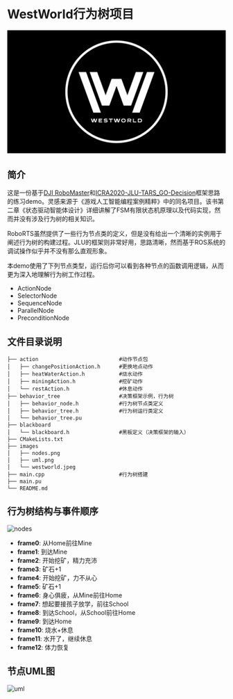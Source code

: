# WestWorld行为树项目

![westworld](/assets/westworld.jpeg)

## 简介

这是一份基于[DJI RoboMaster](https://github.com/RoboMaster/RoboRTS)和[ICRA2020-JLU-TARS_GO-Decision](https://github.com/Junking1/ICRA2020-JLU-TARS_GO-Decision/tree/master/%E5%86%B3%E7%AD%96%E6%A0%91/roborts_decision)框架思路的练习demo。灵感来源于《游戏人工智能编程案例精粹》中的同名项目。该书第二章《状态驱动智能体设计》详细讲解了FSM有限状态机原理以及代码实现，然而并没有涉及行为树的相关知识。

RoboRTS虽然提供了一些行为节点类的定义，但是没有给出一个清晰的实例用于阐述行为树的构建过程。JLU的框架则非常好用，思路清晰，然而基于ROS系统的调试操作似乎并不没有那么直观形象。

本demo使用了下列节点类型，运行后你可以看到各种节点的函数调用逻辑，从而更为深入地理解行为树工作过程。

+ ActionNode 
+ SelectorNode
+ SequenceNode
+ ParallelNode
+ PreconditionNode


## 文件目录说明

```
├── action                          #动作节点包
│   ├── changePositionAction.h      #更换地点动作
│   ├── heatWaterAction.h           #烧水动作
│   ├── miningAction.h              #挖矿动作
│   └── restAction.h                #休息动作
├── behavior_tree                   #决策框架示例，行为树
│   ├── behavior_node.h             #行为树节点类定义
│   ├── behavior_tree.h             #行为树运行类定义
│   └── behavior_tree.pu            
├── blackboard                  
│   └── blackboard.h                #黑板定义（决策框架的输入）
├── CMakeLists.txt
├── images
│   ├── nodes.png
│   ├── uml.png
│   └── westworld.jpeg
├── main.cpp                        #行为树搭建
├── main.pu
└── README.md
```


## 行为树结构与事件顺序

![nodes](/assets/nodes_ph5b9cndy.png)

+ **frame0**: 从Home前往Mine 
+ **frame1**: 到达Mine
+ **frame2**: 开始挖矿，精力充沛 
+ **frame3**: 矿石+1
+ **frame4**: 开始挖矿，力不从心
+ **frame5**: 矿石+1
+ **frame6**: 身心俱疲，从Mine前往Home
+ **frame7**: 想起要接孩子放学，前往School
+ **frame8**: 到达School，从School前往Home
+ **frame9**: 到达Home
+ **frame10**: 烧水+休息 
+ **frame11**: 水开了，继续休息
+ **frame12**: 体力恢复 



## 节点UML图
![uml](/assets/uml_wfb0f53im.png)
